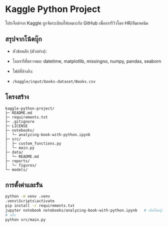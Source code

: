 # Kaggle Python Project

โปรเจ็กต์จาก Kaggle ถูกจัดระเบียบให้เหมาะกับ GitHub เพื่อการรีวิวโดย HR/ทีมเทคนิค

## สรุปจากโน้ตบุ๊ก
- หัวข้อหลัก (ตัวอย่าง):  


- ไลบรารีที่ตรวจพบ: datetime, matplotlib, missingno, numpy, pandas, seaborn
- ไฟล์ที่อ้างอิง:  
- `/kaggle/input/books-dataset/Books.csv`

## โครงสร้าง
```
kaggle-python-project/
├─ README.md
├─ requirements.txt
├─ .gitignore
├─ LICENSE
├─ notebooks/
│  └─ analyzing-book-with-python.ipynb
├─ src/
│  ├─ custom_functions.py
│  └─ main.py
├─ data/
│  └─ README.md
├─ reports/
│  └─ figures/
└─ models/
```

## การตั้งค่าและรัน
```bash
python -m venv .venv
.venv\Scripts\activate
pip install -r requirements.txt
jupyter notebook notebooks/analyzing-book-with-python.ipynb   # เปิดโน้ตบุ๊ก
# หรือ
python src/main.py
```

